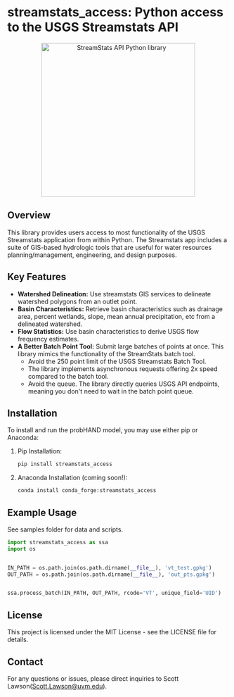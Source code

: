 # streamstats_access: Python access to the USGS Streamstats API
<p align=center>
<img src="images/logo_nobg_txt.png" alt="StreamStats API Python library" width="350">
</p>

## Overview

This library provides users access to most functionality of the USGS Streamstats application from within Python.  The Streamstats app includes a suite of GIS-based hydrologic tools that are useful for water resources planning/management, engineering, and design purposes.

## Key Features

- **Watershed Delineation:** Use streamstats GIS services to delineate watershed polygons from an outlet point.
- **Basin Characteristics:** Retrieve basin characteristics such as drainage area, percent wetlands, slope, mean annual precipitation, etc from a delineated watershed.
- **Flow Statistics:** Use basin characteristics to derive USGS flow frequency estimates.
- **A Better Batch Point Tool:**   Submit large batches of points at once.  This library mimics the functionality of the StreamStats batch tool.
  - Avoid the 250 point limit of the USGS Streamstats Batch Tool.
  - The library implements asynchronous requests offering 2x speed compared to the batch tool.
  - Avoid the queue.  The library directly queries USGS API endpoints, meaning you don't need to wait in the batch point queue.

## Installation

To install and run the probHAND model, you may use either pip or Anaconda:

1. Pip Installation:
    ```sh
    pip install streamstats_access
    ```
2. Anaconda Installation (coming soon!):
    ```bash
    conda install conda_forge:streamstats_access
    ```

## Example Usage

See samples folder for data and scripts.

```python
import streamstats_access as ssa
import os


IN_PATH = os.path.join(os.path.dirname(__file__), 'vt_test.gpkg')
OUT_PATH = os.path.join(os.path.dirname(__file__), 'out_pts.gpkg')


ssa.process_batch(IN_PATH, OUT_PATH, rcode='VT', unique_field='UID')
```

## License

This project is licensed under the MIT License - see the LICENSE file for details.

## Contact

For any questions or issues, please direct inquiries to Scott Lawson([Scott.Lawson@uvm.edu](mailto:Scott.Lawson@uvm.edu)).